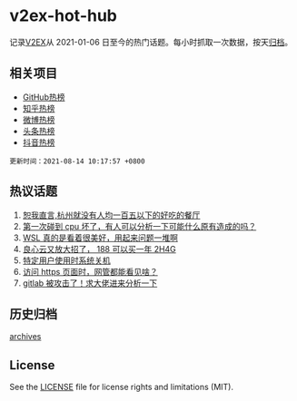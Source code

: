 # v2ex-hot-hub

 记录[V2EX](https://www.v2ex.com/)从 2021-01-06 日至今的热门话题。每小时抓取一次数据，按天[归档](archives)。
 
 ## 相关项目

- [GitHub热榜](https://github.com/lonnyzhang423/github-hot-hub)
- [知乎热榜](https://github.com/lonnyzhang423/zhihu-hot-hub)
- [微博热榜](https://github.com/lonnyzhang423/weibo-hot-hub)
- [头条热榜](https://github.com/lonnyzhang423/toutiao-hot-hub)
- [抖音热榜](https://github.com/lonnyzhang423/douyin-hot-hub)


 `更新时间：2021-08-14 10:17:57 +0800`

## 热议话题

1. [恕我直言,杭州就没有人均一百五以下的好吃的餐厅](https://www.v2ex.com/t/795526)
1. [第一次碰到 cpu 坏了，有人可以分析一下可能什么原有造成的吗？](https://www.v2ex.com/t/795551)
1. [WSL 真的是看着很美好，用起来问题一堆啊](https://www.v2ex.com/t/795588)
1. [良心云又放大招了， 188 可以买一年 2H4G](https://www.v2ex.com/t/795527)
1. [特定用户使用时系统关机](https://www.v2ex.com/t/795532)
1. [访问 https 页面时，网管都能看见啥？](https://www.v2ex.com/t/795544)
1. [gitlab 被攻击了！求大佬进来分析一下](https://www.v2ex.com/t/795606)

## 历史归档

[archives](archives)

## License

See the [LICENSE](LICENSE) file for license rights and limitations (MIT).

